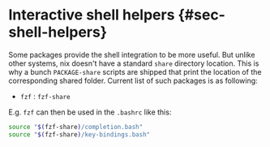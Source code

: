# Interactive shell helpers {#sec-shell-helpers}

Some packages provide the shell integration to be more useful. But unlike other systems, nix doesn't have a standard `share` directory location. This is why a bunch `PACKAGE-share` scripts are shipped that print the location of the corresponding shared folder. Current list of such packages is as following:

- `fzf` : `fzf-share`

E.g. `fzf` can then be used in the `.bashrc` like this:

```bash
source "$(fzf-share)/completion.bash"
source "$(fzf-share)/key-bindings.bash"
```
